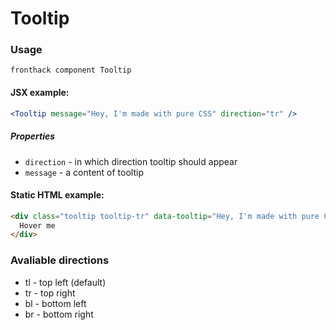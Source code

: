 # Tooltip

### Usage

```
fronthack component Tooltip
```

#### JSX example:

```jsx
<Tooltip message="Hey, I'm made with pure CSS" direction="tr" />
```

##### Properties

* `direction` - in which direction tooltip should appear
* `message` - a content of tooltip


#### Static HTML example:

```html
<div class="tooltip tooltip-tr" data-tooltip="Hey, I'm made with pure CSS">
  Hover me
</div>
```

### Avaliable directions

* tl - top left (default)
* tr - top right
* bl - bottom left
* br - bottom right